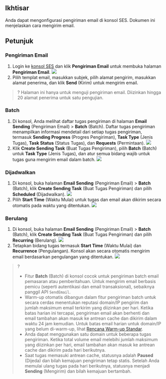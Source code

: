 ## Ikhtisar
Anda dapat mengonfigurasi pengiriman email di konsol SES. Dokumen ini menjelaskan cara mengirim email.

## Petunjuk
### Pengiriman Email
1. Login ke [konsol SES](https://console.cloud.tencent.com/ses/send) dan klik **Pengiriman Email** untuk membuka halaman **Pengiriman Email**.
![](https://main.qcloudimg.com/raw/3797c2f860e240f4e4864728aa09c80a.png)
2. Pilih templat email, masukkan subjek, pilih alamat pengirim, masukkan alamat penerima, dan klik **Send** (Kirim) untuk mengirim email.
>? Halaman ini hanya untuk menguji pengiriman email. Diizinkan hingga 20 alamat penerima untuk satu pengujian.

### Batch
1. Di konsol, Anda melihat daftar tugas pengiriman di halaman **Email Sending** (Pengiriman Email) > **Batch** (Batch). Daftar tugas pengiriman menampilkan informasi mendetail dari setiap tugas pengiriman, termasuk **Sending Progress** (Progres Pengiriman), **Task Type** (Jenis Tugas), **Task Status** (Status Tugas), dan **Requests** (Permintaan).
![](https://qcloudimg.tencent-cloud.cn/raw/03e8a8f74f5d0ab785bb016427712502.png)
2. Klik **Create Sending Task** (Buat Tugas Pengiriman), pilih **Batch** (Batch) untuk **Task Type** (Jenis Tugas), dan atur semua bidang wajib untuk tugas guna mengirim email dalam batch.
![](https://qcloudimg.tencent-cloud.cn/raw/bd85315b7f512173a687f6c0ea4f706c.png)

### Dijadwalkan
1. Di konsol, buka halaman **Email Sending** (Pengiriman Email) > **Batch** (Batch), klik **Create Sending Task** (Buat Tugas Pengiriman) dan pilih **Scheduled** (Dijadwalkan).
![](https://qcloudimg.tencent-cloud.cn/raw/7e4f2dcdca1e2f11ba55e7d03861489e.png)
2. Pilih **Start Time** (Waktu Mulai) untuk tugas dan email akan dikirim secara otomatis pada waktu yang ditentukan.
![](https://qcloudimg.tencent-cloud.cn/raw/55482b11771bbe336023ca840d346234.png)


### Berulang
1. Di konsol, buka halaman **Email Sending** (Pengiriman Email) > **Batch** (Batch), klik **Create Sending Task** (Buat Tugas Pengiriman) dan pilih **Recurring** (Berulang).
![](https://qcloudimg.tencent-cloud.cn/raw/972566ee846e6629d9518f67686cec99.png)
2. Tetapkan bidang tugas termasuk **Start Time** (Waktu Mulai) dan **Recurrence** (Pengulangan). Konsol akan secara otomatis mengirim email berdasarkan pengulangan yang ditentukan.
![](https://qcloudimg.tencent-cloud.cn/raw/e5ca62b26bbbfc467855d04d4e9c088e.png)

>?
>
>- Fitur **Batch** (Batch) di konsol cocok untuk pengiriman batch email pemasaran atau pemberitahuan. Untuk mengirim email berbasis pemicu (seperti autentikasi dan email transaksional), sebaiknya panggil API `SendEmail`.
>- Warm-up otomatis dibangun dalam fitur pengiriman batch untuk secara cerdas menentukan reputasi domain/IP pengirim dan jumlah maksimum email terkirim yang diizinkan per hari. Ketika batas harian ini tercapai, pengiriman email akan berhenti dan email tambahan akan masuk ke antrean cache dan dikirim dalam waktu 24 jam kemudian. Untuk batas email harian untuk domain/IP yang belum di-warm-up, lihat [Rencana Warm-up Standar](https://intl.cloud.tencent.com/document/product/1084/43285#default).
>- Anda dapat menggunakan satu domain untuk beberapa tugas pengiriman. Ketika total volume email melebihi jumlah maksimum yang diizinkan per hari, email tambahan akan masuk ke antrean cache dan dikirim pada hari berikutnya.
>- Saat tugas memasuki antrean cache, statusnya adalah **Paused** (Dijeda) dan bilah kemajuan pengiriman tetap statis. Setelah Anda memulai ulang tugas pada hari berikutnya, statusnya menjadi **Sending** (Mengirim) dan bilah kemajuan bertambah.
